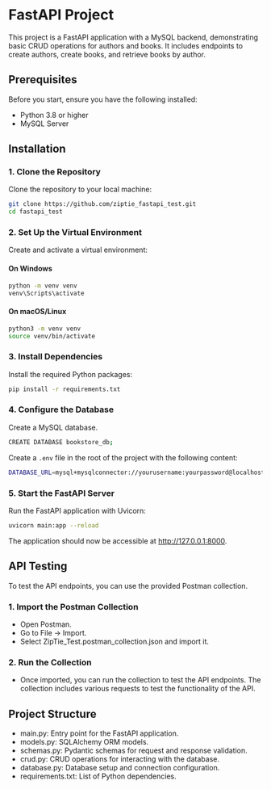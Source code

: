 # FastAPI Project

This project is a FastAPI application with a MySQL backend, demonstrating basic CRUD operations for authors and books. It includes endpoints to create authors, create books, and retrieve books by author.

## Prerequisites

Before you start, ensure you have the following installed:

- Python 3.8 or higher
- MySQL Server

## Installation

### 1. Clone the Repository

Clone the repository to your local machine:

```bash
git clone https://github.com/ziptie_fastapi_test.git
cd fastapi_test
```
### 2. Set Up the Virtual Environment

Create and activate a virtual environment:

#### On Windows

```bash
python -m venv venv
venv\Scripts\activate
```

#### On macOS/Linux

```bash
python3 -m venv venv
source venv/bin/activate
```

### 3. Install Dependencies

Install the required Python packages:

```bash
pip install -r requirements.txt
```

### 4. Configure the Database

Create a MySQL database.

```bash
CREATE DATABASE bookstore_db;
```

Create a `.env` file in the root of the project with the following content:
```bash
DATABASE_URL=mysql+mysqlconnector://yourusername:yourpassword@localhost/bookstore_db
```

### 5. Start the FastAPI Server

Run the FastAPI application with Uvicorn:

```bash
uvicorn main:app --reload

```

The application should now be accessible at http://127.0.0.1:8000.

## API Testing
To test the API endpoints, you can use the provided Postman collection.

### 1. Import the Postman Collection

- Open Postman.
- Go to File -> Import.
- Select ZipTie_Test.postman_collection.json and import it.

### 2. Run the Collection

- Once imported, you can run the collection to test the API endpoints. The collection includes various requests to test the functionality of the API.

## Project Structure

- main.py: Entry point for the FastAPI application.
- models.py: SQLAlchemy ORM models.
- schemas.py: Pydantic schemas for request and response validation.
- crud.py: CRUD operations for interacting with the database.
- database.py: Database setup and connection configuration.
- requirements.txt: List of Python dependencies.
